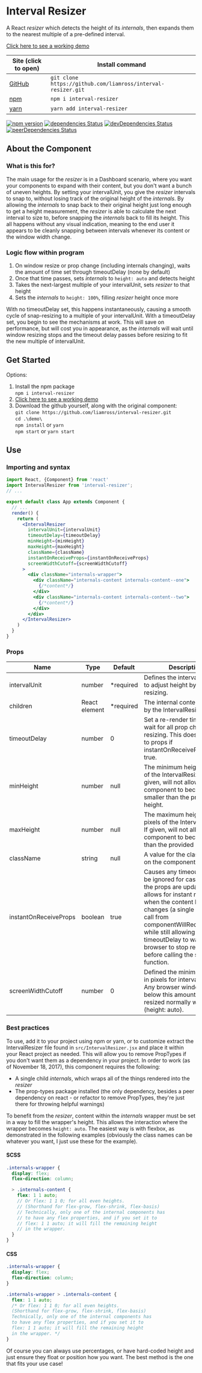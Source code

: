 # Interval Resizer

A React *resizer* which detects the height of its *internals*, then expands them
to the nearest multiple of a pre-defined interval.

[Click here to see a working demo](https://liamross.github.io/interval-resizer/)

| Site (click to open)                                   | Install command                                              |
|--------------------------------------------------------|--------------------------------------------------------------|
| [GitHub](https://github.com/liamross/interval-resizer) | `git clone https://github.com/liamross/interval-resizer.git` |
| [npm](https://www.npmjs.com/package/interval-resizer)  | `npm i interval-resizer`                                     |
| [yarn](https://yarn.pm/interval-resizer)               | `yarn add interval-resizer`                                  |

[![npm version](https://badge.fury.io/js/interval-resizer.svg)](https://www.npmjs.com/package/interval-resizer)
[![dependencies Status](https://david-dm.org/liamross/interval-resizer/status.svg)](https://david-dm.org/liamross/interval-resizer)
[![devDependencies Status](https://david-dm.org/liamross/interval-resizer/dev-status.svg)](https://david-dm.org/liamross/interval-resizer?type=dev)
[![peerDependencies Status](https://david-dm.org/liamross/interval-resizer/peer-status.svg)](https://david-dm.org/liamross/interval-resizer?type=peer)

## About the Component

### What is this for?
The main usage for the *resizer* is in a Dashboard scenario, where you want your
components to expand with their content, but you don't want a bunch of uneven
heights. By setting your intervalUnit, you give the *resizer* intervals to snap
to, without losing track of the original height of the *internals*. By allowing
the *internals* to snap back to their original height just long enough to get a
height measurement, the *resizer* is able to calculate the next interval to size
to, before snapping the *internals* back to fill its height. This all happens
without any visual indication, meaning to the end user it appears to be cleanly
snapping between intervals whenever its content or the window width change.

### Logic flow within program
1. On window resize or prop change (including internals changing), waits the
amount of time set through timeoutDelay (none by default)
1. Once that time passes, sets *internals* to `height: auto` and detects height
1. Takes the next-largest multiple of your intervalUnit, sets *resizer* to 
that height
1. Sets the *internals* to `height: 100%`, filling *resizer* height once more

With no timeoutDelay set, this happens instantaneously, causing a smooth cycle 
of snap-resizing to a multiple of your intervalUnit. With a timeoutDelay set,
you begin to see the mechanisms at work. This will save on performance, but will
cost you in appearance, as the *internals* will wait until window resizing stops
and the timeout delay passes before resizing to fit the new multiple of
intervalUnit.

## Get Started
Options:
1. Install the npm package  
  `npm i interval-resizer`
1. [Click here to see a working demo](https://liamross.github.io/interval-resizer/)
1. Download the github yourself, along with the original component:  
  `git clone https://github.com/liamross/interval-resizer.git`  
  `cd .\demo\`  
  `npm install` or `yarn`  
  `npm start` or `yarn start`

## Use

### Importing and syntax

```jsx
import React, {Component} from 'react'
import IntervalResizer from 'interval-resizer';
// ...

export default class App extends Component {
  // ...
  render() {
    return (
      <IntervalResizer
        intervalUnit={intervalUnit}
        timeoutDelay={timeoutDelay}
        minHeight={minHeight}
        maxHeight={maxHeight}
        className={className}
        instantOnReceiveProps={instantOnReceiveProps}
        screenWidthCutoff={screenWidthCutoff}
      >
        <div className="internals-wrapper">
          <div className="internals-content internals-content--one">
            {/*content*/}
          </div>
          <div className="internals-content internals-content--two">
            {/*content*/}
          </div>
        </div>
      </IntervalResizer>
    )
  }
}

```

### Props

| Name                  | Type          | Default       | Description                                                                                                                                                                                                                                                                                                                    |
|-----------------------|---------------|---------------|--------------------------------------------------------------------------------------------------------------------------------------------------------------------------------------------------------------------------------------------------------------------------------------------------------------------------------|
| intervalUnit          | number        | *required     | Defines the interval in pixels to adjust height by when resizing.                                                                                                                                                                                                                                                              |
| children              | React element | *required     | The internal content wrapped by the IntervalResizer.                                                                                                                                                                                                                                                                           |
| timeoutDelay          | number        | 0             | Set a re-render timeout to wait for all prop changes and resizing. This does not apply to props if instantOnReceiveProps is true.                                                                                                                                                                                              |
| minHeight             | number        | null          | The minimum height in pixels of the IntervalResizer. If given, will not allow the component to become smaller than the provided height.                                                                                                                                                                                        |
| maxHeight             | number        | null          | The maximum height in pixels of the IntervalResizer. If given, will not allow the component to become larger than the provided height.                                                                                                                                                                                         |
| className             | string        | null          | A value for the class attribute on the component.                                                                                                                                                                                                                                                                              |
| instantOnReceiveProps | boolean       | true          | Causes any timeoutDelay to be ignored for cases where the props are updated. This allows for instant resizing when the content height changes (a single set height call from componentWillReceiveProps) while still allowing for timeoutDelay to wait for the browser to stop resizing before calling the set height function. |
| screenWidthCutoff     | number        | 0             | Defined the minimum width in pixels for interval resizing. Any browser window width below this amount will be resized normally with content (height: auto).                                                                                                                                                                    |


### Best practices
To use, add it to your project using npm or yarn, or to customize extract the
IntervalResizer file found in `src/IntervalResizer.jsx` and place it within your
React project as needed. This will allow you to remove PropTypes if you don't
want them as a dependency in your project. In order to work (as of November 18,
2017), this component requires the following:
- A single child *internals*, which wraps all of the things rendered into the
*resizer*
- The prop-types package installed (the only dependency, besides a peer
dependency on react - or refactor to remove PropTypes, they're just there for
throwing helpful warnings)

To benefit from the *resizer*, content within the *internals* wrapper must be
set in a way to fill the wrapper's height. This allows the interaction where the
wrapper becomes `height: auto`. The easiest way is with flexbox, as demonstrated
in the following examples (obviously the class names can be whatever you want,
I just use these for the example).

#### SCSS

```scss
.internals-wrapper {
  display: flex;
  flex-direction: column;

  > .internals-content {
    flex: 1 1 auto;
    // Or flex: 1 1 0; for all even heights.
    // (Shorthand for flex-grow, flex-shrink, flex-basis)
    // Technically, only one of the internal components has
    // to have any flex properties, and if you set it to
    // flex: 1 1 auto; it will fill the remaining height
    // in the wrapper.
  }
}
```

#### CSS

```css
.internals-wrapper {
  display: flex;
  flex-direction: column;
}

.internals-wrapper > .internals-content {
  flex: 1 1 auto;
  /* Or flex: 1 1 0; for all even heights.
  (Shorthand for flex-grow, flex-shrink, flex-basis)
  Technically, only one of the internal components has
  to have any flex properties, and if you set it to
  flex: 1 1 auto; it will fill the remaining height
  in the wrapper. */
}
```

Of course you can always use percentages, or have hard-coded height and just
ensure they float or position how you want. The best method is the one that
fits your use case!
